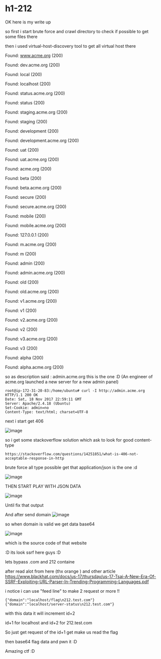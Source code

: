 # h1-212

OK here is my write up 


so first i start brute force and crawl directory to check if possible to get some files there

then i used virtual-host-discovery tool to get all virtual host there 

Found: www.acme.org (200)

Found: dev.acme.org (200)

Found: local (200)

Found: localhost (200)

Found: status.acme.org (200)

Found: status (200)

Found: staging.acme.org (200)

Found: staging (200)

Found: development (200)

Found: development.acme.org (200)

Found: uat (200)

Found: uat.acme.org (200)

Found: acme.org (200)

Found: beta (200)

Found: beta.acme.org (200)

Found: secure (200)

Found: secure.acme.org (200)

Found: mobile (200)

Found: mobile.acme.org (200)

Found: 127.0.0.1 (200)

Found: m.acme.org (200)

Found: m (200)

Found: admin (200)

Found: admin.acme.org (200)

Found: old (200)

Found: old.acme.org (200)

Found: v1.acme.org (200)

Found: v1 (200)

Found: v2.acme.org (200)

Found: v2 (200)

Found: v3.acme.org (200)

Found: v3 (200)

Found: alpha (200)

Found: alpha.acme.org (200)

so as description said : admin.acme.org this is the one :D 
(An engineer of acme.org launched a new server for a new admin panel)
```
root@ip-172-31-20-83:/home/ubuntu# curl -I http://admin.acme.org
HTTP/1.1 200 OK
Date: Sat, 18 Nov 2017 22:59:11 GMT
Server: Apache/2.4.18 (Ubuntu)
Set-Cookie: admin=no
Content-Type: text/html; charset=UTF-8
```
next i start get 406 

![image](https://user-images.githubusercontent.com/7364615/32996613-4079913c-cd85-11e7-8b8c-6ba8b8aa1192.png)

so i get some stackoverflow solution which ask to look for good content-type
```
https://stackoverflow.com/questions/14251851/what-is-406-not-acceptable-response-in-http
```

brute force all type possible get that application/json is the one :d

![image](https://user-images.githubusercontent.com/7364615/32996624-64af4498-cd85-11e7-8b15-b046b0d6b4de.png)


THEN START PLAY WITH JSON DATA 

![image](https://user-images.githubusercontent.com/7364615/32996628-6e864b56-cd85-11e7-9749-30779d47e516.png)

Until fix that output 


And after send domain 
![image](https://user-images.githubusercontent.com/7364615/32996636-7dab1698-cd85-11e7-8a26-a8c27b0cfab0.png)

so when domain is valid we get data base64

![image](https://user-images.githubusercontent.com/7364615/32996640-8aa5e800-cd85-11e7-80e4-04356e646d68.png)

which is the source code of that website

:D its look ssrf here guys :D


lets bypass .com and 212 containe

after read alot from here (thx orange ) and other article 
https://www.blackhat.com/docs/us-17/thursday/us-17-Tsai-A-New-Era-Of-SSRF-Exploiting-URL-Parser-In-Trending-Programming-Languages.pdf 

i notice i can use "feed line" to make 2 request or more !!

```
{"domain":"localhost/flag\n212.test.com"} 
{"domain":"localhost/server-status\n212.test.com"} 
```

with this data it will increment id+2

id+1 for localhost and id+2 for 212.test.com


So just get request of the id+1 get make us read the flag 

then base64 flag data and pwn it :D


Amazing ctf :D
